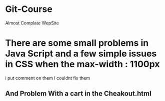# Git-Course
Almost Complate WepSite 
# There are some small problems in Java Script and a few simple issues in CSS when the max-width : 1100px 
i put comment on them I couldnt fix them 

## And Problem With a cart in the Cheakout.html
